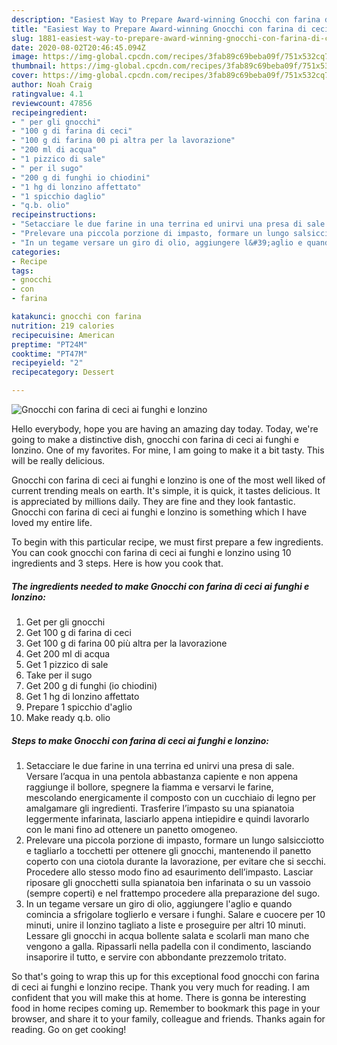 ```yaml
---
description: "Easiest Way to Prepare Award-winning Gnocchi con farina di ceci ai funghi e lonzino"
title: "Easiest Way to Prepare Award-winning Gnocchi con farina di ceci ai funghi e lonzino"
slug: 1881-easiest-way-to-prepare-award-winning-gnocchi-con-farina-di-ceci-ai-funghi-e-lonzino
date: 2020-08-02T20:46:45.094Z
image: https://img-global.cpcdn.com/recipes/3fab89c69beba09f/751x532cq70/gnocchi-con-farina-di-ceci-ai-funghi-e-lonzino-recipe-main-photo.jpg
thumbnail: https://img-global.cpcdn.com/recipes/3fab89c69beba09f/751x532cq70/gnocchi-con-farina-di-ceci-ai-funghi-e-lonzino-recipe-main-photo.jpg
cover: https://img-global.cpcdn.com/recipes/3fab89c69beba09f/751x532cq70/gnocchi-con-farina-di-ceci-ai-funghi-e-lonzino-recipe-main-photo.jpg
author: Noah Craig
ratingvalue: 4.1
reviewcount: 47856
recipeingredient:
- " per gli gnocchi"
- "100 g di farina di ceci"
- "100 g di farina 00 pi altra per la lavorazione"
- "200 ml di acqua"
- "1 pizzico di sale"
- " per il sugo"
- "200 g di funghi io chiodini"
- "1 hg di lonzino affettato"
- "1 spicchio daglio"
- "q.b. olio"
recipeinstructions:
- "Setacciare le due farine in una terrina ed unirvi una presa di sale. Versare l’acqua in una pentola abbastanza capiente e non appena raggiunge il bollore, spegnere la fiamma e versarvi le farine, mescolando energicamente il composto con un cucchiaio di legno per amalgamare gli ingredienti. Trasferire l’impasto su una spianatoia leggermente infarinata, lasciarlo appena intiepidire e quindi lavorarlo con le mani fino ad ottenere un panetto omogeneo."
- "Prelevare una piccola porzione di impasto, formare un lungo salsicciotto e tagliarlo a tocchetti per ottenere gli gnocchi, mantenendo il panetto coperto con una ciotola durante la lavorazione, per evitare che si secchi. Procedere allo stesso modo fino ad esaurimento dell’impasto. Lasciar riposare gli gnocchetti sulla spianatoia ben infarinata o su un vassoio (sempre coperti) e nel frattempo procedere alla preparazione del sugo."
- "In un tegame versare un giro di olio, aggiungere l&#39;aglio e quando comincia a sfrigolare toglierlo e versare i funghi. Salare e cuocere per 10 minuti, unire il lonzino tagliato a liste e proseguire per altri 10 minuti. Lessare gli gnocchi in acqua bollente salata e scolarli man mano che vengono a galla. Ripassarli nella padella con il condimento, lasciando insaporire il tutto, e servire con abbondante prezzemolo tritato."
categories:
- Recipe
tags:
- gnocchi
- con
- farina

katakunci: gnocchi con farina 
nutrition: 219 calories
recipecuisine: American
preptime: "PT24M"
cooktime: "PT47M"
recipeyield: "2"
recipecategory: Dessert

---
```



![Gnocchi con farina di ceci ai funghi e lonzino](https://img-global.cpcdn.com/recipes/3fab89c69beba09f/751x532cq70/gnocchi-con-farina-di-ceci-ai-funghi-e-lonzino-recipe-main-photo.jpg)

Hello everybody, hope you are having an amazing day today. Today, we're going to make a distinctive dish, gnocchi con farina di ceci ai funghi e lonzino. One of my favorites. For mine, I am going to make it a bit tasty. This will be really delicious.

Gnocchi con farina di ceci ai funghi e lonzino is one of the most well liked of current trending meals on earth. It's simple, it is quick, it tastes delicious. It is appreciated by millions daily. They are fine and they look fantastic. Gnocchi con farina di ceci ai funghi e lonzino is something which I have loved my entire life.




To begin with this particular recipe, we must first prepare a few ingredients. You can cook gnocchi con farina di ceci ai funghi e lonzino using 10 ingredients and 3 steps. Here is how you cook that.

<!--inarticleads1-->

##### The ingredients needed to make Gnocchi con farina di ceci ai funghi e lonzino:

1. Get  per gli gnocchi
1. Get 100 g di farina di ceci
1. Get 100 g di farina 00 più altra per la lavorazione
1. Get 200 ml di acqua
1. Get 1 pizzico di sale
1. Take  per il sugo
1. Get 200 g di funghi (io chiodini)
1. Get 1 hg di lonzino affettato
1. Prepare 1 spicchio d&#39;aglio
1. Make ready q.b. olio




<!--inarticleads2-->

##### Steps to make Gnocchi con farina di ceci ai funghi e lonzino:

1. Setacciare le due farine in una terrina ed unirvi una presa di sale. Versare l’acqua in una pentola abbastanza capiente e non appena raggiunge il bollore, spegnere la fiamma e versarvi le farine, mescolando energicamente il composto con un cucchiaio di legno per amalgamare gli ingredienti. Trasferire l’impasto su una spianatoia leggermente infarinata, lasciarlo appena intiepidire e quindi lavorarlo con le mani fino ad ottenere un panetto omogeneo.
1. Prelevare una piccola porzione di impasto, formare un lungo salsicciotto e tagliarlo a tocchetti per ottenere gli gnocchi, mantenendo il panetto coperto con una ciotola durante la lavorazione, per evitare che si secchi. Procedere allo stesso modo fino ad esaurimento dell’impasto. Lasciar riposare gli gnocchetti sulla spianatoia ben infarinata o su un vassoio (sempre coperti) e nel frattempo procedere alla preparazione del sugo.
1. In un tegame versare un giro di olio, aggiungere l&#39;aglio e quando comincia a sfrigolare toglierlo e versare i funghi. Salare e cuocere per 10 minuti, unire il lonzino tagliato a liste e proseguire per altri 10 minuti. Lessare gli gnocchi in acqua bollente salata e scolarli man mano che vengono a galla. Ripassarli nella padella con il condimento, lasciando insaporire il tutto, e servire con abbondante prezzemolo tritato.




So that's going to wrap this up for this exceptional food gnocchi con farina di ceci ai funghi e lonzino recipe. Thank you very much for reading. I am confident that you will make this at home. There is gonna be interesting food in home recipes coming up. Remember to bookmark this page in your browser, and share it to your family, colleague and friends. Thanks again for reading. Go on get cooking!
